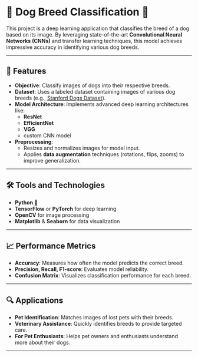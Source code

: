 # 🐶 Dog Breed Classification 📸

This project is a deep learning application that classifies the breed of a dog based on its image. By leveraging state-of-the-art **Convolutional Neural Networks (CNNs)** and transfer learning techniques, this model achieves impressive accuracy in identifying various dog breeds.

---

## 🚀 Features
- **Objective**: Classify images of dogs into their respective breeds.
- **Dataset**: Uses a labeled dataset containing images of various dog breeds (e.g., [Stanford Dogs Dataset](http://vision.stanford.edu/aditya86/ImageNetDogs/)).
- **Model Architecture**: Implements advanced deep learning architectures like:
  - **ResNet**
  - **EfficientNet**
  - **VGG**
  - custom CNN model
- **Preprocessing**:
  - Resizes and normalizes images for model input.
  - Applies **data augmentation** techniques (rotations, flips, zooms) to improve generalization.

---

## 🛠️ Tools and Technologies
- **Python** 🐍
- **TensorFlow** or **PyTorch** for deep learning
- **OpenCV** for image processing
- **Matplotlib** & **Seaborn** for data visualization

---

## 📈 Performance Metrics
- **Accuracy**: Measures how often the model predicts the correct breed.
- **Precision, Recall, F1-score**: Evaluates model reliability.
- **Confusion Matrix**: Visualizes classification performance for each breed.

---

## 🔍 Applications
- **Pet Identification**: Matches images of lost pets with their breeds.
- **Veterinary Assistance**: Quickly identifies breeds to provide targeted care.
- **For Pet Enthusiasts**: Helps pet owners and enthusiasts understand more about their dogs.

---

